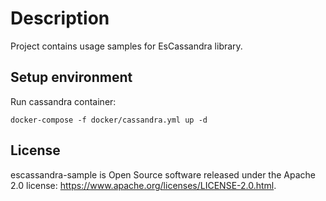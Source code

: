 # Description

Project contains usage samples for EsCassandra library.

## Setup environment

Run cassandra container:

    docker-compose -f docker/cassandra.yml up -d

## License
escassandra-sample is Open Source software released under the Apache 2.0 license:
https://www.apache.org/licenses/LICENSE-2.0.html.